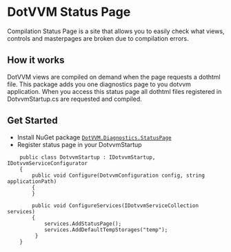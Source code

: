 # DotVVM Status Page
Compilation Status Page is a site that allows you to easily check what views, controls and masterpages are broken due to compilation errors.

## How it works
DotVVM views are compiled on demand when the page requests a dothtml file. This package adds you one diagnostics page to you dotvvm application. When you access this status page all dothtml files registered in DotvvmStartup.cs are requested and compiled.

[sample]: https://raw.githubusercontent.com/riganti/dotvvm-samples-compilation-status-page/42184142d7905be3d2e23661dbb1905c3ed4ba80/docs/sample.PNG ""


## Get Started
 - Install NuGet package [`DotVVM.Diagnostics.StatusPage`](https://www.nuget.org/packages/DotVVM.Diagnostics.StatusPage/)
 - Register status page in your DotvvmStartup 

```
    public class DotvvmStartup : IDotvvmStartup, IDotvvmServiceConfigurator
    {
        public void Configure(DotvvmConfiguration config, string applicationPath)
        {
        }

        public void ConfigureServices(IDotvvmServiceCollection services)
        {
            services.AddStatusPage();
            services.AddDefaultTempStorages("temp");
         }
    }
```


